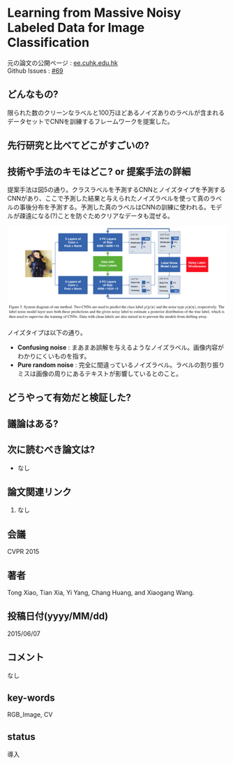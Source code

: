 # Learning from Massive Noisy Labeled Data for Image Classification

元の論文の公開ページ : [ee.cuhk.edu.hk](http://www.ee.cuhk.edu.hk/~xgwang/papers/xiaoXYHWcvpr15.pdf)  
Github Issues : [#69](https://github.com/Obarads/obarads.github.io/issues/69)

## どんなもの?
限られた数のクリーンなラベルと100万ほどあるノイズありのラベルが含まれるデータセットでCNNを訓練するフレームワークを提案した。

## 先行研究と比べてどこがすごいの?

## 技術や手法のキモはどこ? or 提案手法の詳細
提案手法は図5の通り。クラスラベルを予測するCNNとノイズタイプを予測するCNNがあり、ここで予測した結果と与えられたノイズラベルを使って真のラベルの事後分布を予測する。予測した真のラベルはCNNの訓練に使われる。モデルが疎遠になる(?)ことを防ぐためクリアなデータも混ぜる。

![fig5](img/LfMNLDfIC/fig5.png)

ノイズタイプは以下の通り。

- **Confusing noise** : まあまあ誤解を与えるようなノイズラベル。画像内容がわかりにくいものを指す。
- **Pure random noise** : 完全に間違っているノイズラベル。ラベルの割り振りミスは画像の周りにあるテキストが影響しているとのこと。

## どうやって有効だと検証した?

## 議論はある?

## 次に読むべき論文は?
- なし

## 論文関連リンク
1. なし

## 会議
CVPR 2015

## 著者
Tong Xiao, Tian Xia, Yi Yang, Chang Huang, and Xiaogang Wang.

## 投稿日付(yyyy/MM/dd)
2015/06/07

## コメント
なし

## key-words
RGB_Image, CV

## status
導入